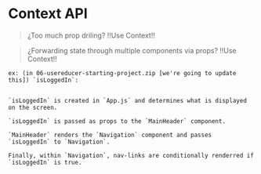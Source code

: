 # Context API

>¿Too much prop driling? !!Use Context!!

>¿Forwarding state through multiple components via props? !!Use Context!!



    ex: (in 06-usereducer-starting-project.zip [we're going to update this]) `isLoggedIn`:


    `isLoggedIn` is created in `App.js` and determines what is displayed on the screen.

    `isLoggedIn` is passed as props to the `MainHeader` component.

    `MainHeader` renders the `Navigation` component and passes `isLoggedIn` to `Navigation`.

    Finally, within `Navigation`, nav-links are conditionally renderred if `isLoggedIn` is true.